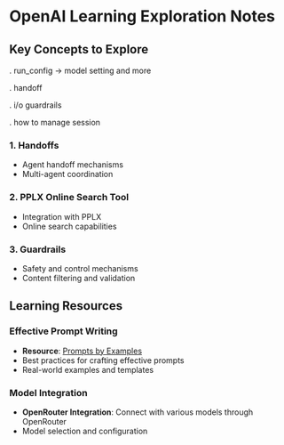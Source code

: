 # OpenAI Learning Exploration Notes

## Key Concepts to Explore
. run_config -> model setting and more 

. handoff

. i/o guardrails

. how to manage session

### 1. Handoffs
- Agent handoff mechanisms
- Multi-agent coordination

### 2. PPLX Online Search Tool
- Integration with PPLX
- Online search capabilities

### 3. Guardrails
- Safety and control mechanisms
- Content filtering and validation

## Learning Resources

### Effective Prompt Writing
- **Resource**: [Prompts by Examples](https://github.com/panaversity/learn-agentic-ai/tree/main/-01_lets_get_started/02_prompts_by_examples)
- Best practices for crafting effective prompts
- Real-world examples and templates

### Model Integration
- **OpenRouter Integration**: Connect with various models through OpenRouter
- Model selection and configuration

